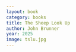 ```yaml
---
layout: book
category: books
title: The Sheep Look Up
author: John Brunner
year: 2025
image: tslu.jpg
---
```

